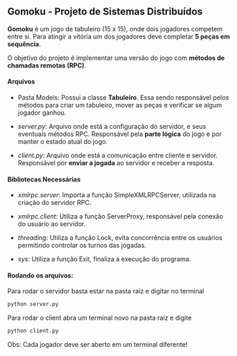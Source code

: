 ## Gomoku - Projeto de Sistemas Distribuídos

**Gomoku** é um jogo de tabuleiro (15 x 15), onde dois jogadores competem entre si. Para atingir a vitória um dos jogadores deve completar **5 peças em sequência**.

O objetivo do projeto é implementar uma versão do jogo com **métodos de chamadas remotas (RPC)**.

#### Arquivos
- Pasta Models: Possui a classe **Tabuleiro**. Essa sendo responsável pelos métodos para criar um tabuleiro, mover as peças e verificar se algum jogador ganhou.

- _server.py_: Arquivo onde está a configuração do servidor, e seus eventuais métodos RPC. Responsável pela **parte lógica** do jogo e por manter o estado atual do jogo.

- _client.py_: Arquivo onde está a comunicação entre cliente e servidor. Responsável por **enviar a jogada** ao servidor e receber a resposta.

#### Bibliotecas Necessárias
- _xmlrpc.server_: Importa a função SimpleXMLRPCServer, utilizada na criação do servidor RPC.
  
- _xmlrpc.client_: Utiliza a função ServerProxy, responsável pela conexão do usuário ao servidor.
  
- _threading_: Utiliza a função Lock, evita concorrência entre os usuários permitindo controlar os turnos das jogadas.
  
- _sys_: Utiliza a função Exit, finaliza a execução do programa.

#### Rodando os arquivos:
Para rodar o servidor basta estar na pasta raiz e digitar no terminal
``` bash
python server.py 
```
Para rodar o client abra um terminal novo na pasta raiz e digite
```bash
python client.py
```
Obs: Cada jogador deve ser aberto em um terminal diferente!
